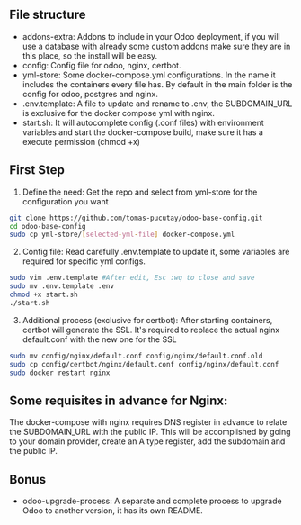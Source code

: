 ## File structure
- addons-extra: Addons to include in your Odoo deployment, if you will use a database with already some custom addons make sure they are in this place, so the install will be easy.
- config: Config file for odoo, nginx, certbot.
- yml-store: Some docker-compose.yml configurations. In the name it includes the containers every file has. By default in the main folder is the config for odoo, postgres and nginx.
- .env.template: A file to update and rename to .env, the SUBDOMAIN_URL is exclusive for the docker compose yml with nginx.
- start.sh: It will autocomplete config (.conf files) with environment variables and start the docker-compose build, make sure it has a execute permission (chmod +x)

## First Step

1. Define the need: Get the repo and select from yml-store for the configuration you want
```bash
git clone https://github.com/tomas-pucutay/odoo-base-config.git
cd odoo-base-config
sudo cp yml-store/[selected-yml-file] docker-compose.yml
```

2. Config file: Read carefully .env.template to update it, some variables are required for specific yml configs.
```bash
sudo vim .env.template #After edit, Esc :wq to close and save
sudo mv .env.template .env
chmod +x start.sh
./start.sh
```

3. Additional process (exclusive for certbot): After starting containers, certbot will generate the SSL. It's required to replace the actual nginx default.conf with the new one for the SSL
```bash
sudo mv config/nginx/default.conf config/nginx/default.conf.old
sudo cp config/certbot/nginx/default.conf config/nginx/default.conf
sudo docker restart nginx
```

## Some requisites in advance for Nginx:
The docker-compose with nginx requires DNS register in advance to relate the SUBDOMAIN_URL with the public IP. This will be accomplished by going to your domain provider, create an A type register, add the subdomain and the public IP.

## Bonus
- odoo-upgrade-process: A separate and complete process to upgrade Odoo to another version, it has its own README.
